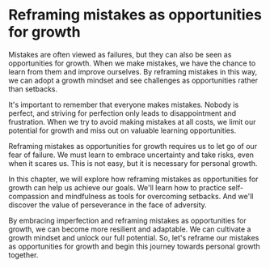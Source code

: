 Reframing mistakes as opportunities for growth
=====================================================================================

Mistakes are often viewed as failures, but they can also be seen as opportunities for growth. When we make mistakes, we have the chance to learn from them and improve ourselves. By reframing mistakes in this way, we can adopt a growth mindset and see challenges as opportunities rather than setbacks.

It's important to remember that everyone makes mistakes. Nobody is perfect, and striving for perfection only leads to disappointment and frustration. When we try to avoid making mistakes at all costs, we limit our potential for growth and miss out on valuable learning opportunities.

Reframing mistakes as opportunities for growth requires us to let go of our fear of failure. We must learn to embrace uncertainty and take risks, even when it scares us. This is not easy, but it is necessary for personal growth.

In this chapter, we will explore how reframing mistakes as opportunities for growth can help us achieve our goals. We'll learn how to practice self-compassion and mindfulness as tools for overcoming setbacks. And we'll discover the value of perseverance in the face of adversity.

By embracing imperfection and reframing mistakes as opportunities for growth, we can become more resilient and adaptable. We can cultivate a growth mindset and unlock our full potential. So, let's reframe our mistakes as opportunities for growth and begin this journey towards personal growth together.
